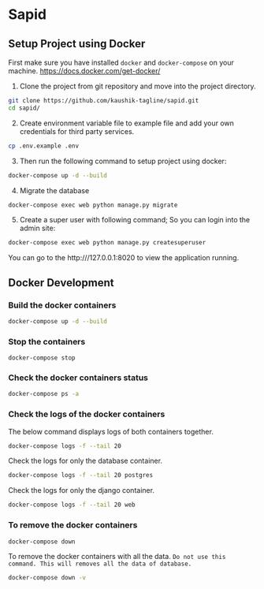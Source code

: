 # Sapid

## Setup Project using Docker

First make sure you have installed `docker` and `docker-compose` on your machine.
https://docs.docker.com/get-docker/

1. Clone the project from git repository and move into the project directory.

```sh
git clone https://github.com/kaushik-tagline/sapid.git
cd sapid/
```

2. Create environment variable file to example file and add your own credentials for third party services.

```sh
cp .env.example .env
```

3. Then run the following command to setup project using docker:

```sh
docker-compose up -d --build
```

4. Migrate the database

```sh
docker-compose exec web python manage.py migrate
```

5. Create a super user with following command; So you can login into the admin site:

```sh
docker-compose exec web python manage.py createsuperuser
```

You can go to the http:///127.0.0.1:8020 to view the application running.

## Docker Development

### Build the docker containers

```sh
docker-compose up -d --build
```

### Stop the containers

```
docker-compose stop
```

### Check the docker containers status

```sh
docker-compose ps -a
```

### Check the logs of the docker containers

The below command displays logs of both containers together.

```sh
docker-compose logs -f --tail 20
```

Check the logs for only the database container.

```sh
docker-compose logs -f --tail 20 postgres
```

Check the logs for only the django container.

```sh
docker-compose logs -f --tail 20 web
```

### To remove the docker containers

```sh
docker-compose down
```

To remove the docker containers with all the data. `Do not use this command. This will removes all the data of database.`

```sh
docker-compose down -v
```
